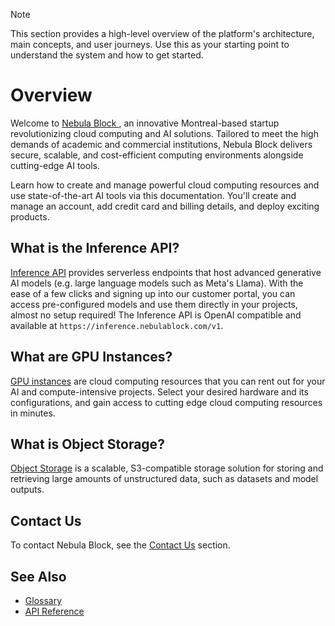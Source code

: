 > [!NOTE]
> This section provides a high-level overview of the platform's architecture, main concepts, and user journeys. Use this as your starting point to understand the system and how to get started.

# Overview

Welcome to [Nebula Block ](https://nebulablock.com/), an innovative Montreal-based startup revolutionizing cloud computing and AI solutions. Tailored
to meet the high demands of academic and commercial institutions, Nebula Block delivers secure, scalable, and cost-efficient 
computing environments alongside cutting-edge AI tools.

Learn how to create and manage powerful cloud computing resources and use state-of-the-art AI tools via this documentation. 
You'll create and manage an account, add credit card and billing details, and deploy exciting products.

## What is the Inference API?

[Inference API](Serverless_Endpoints/Overview.md) provides serverless endpoints that host advanced generative AI models (e.g. large language models such as Meta's Llama). With the ease of a few clicks and signing up into our customer portal, you can access pre-configured models and use them directly in your projects, almost no setup required! The Inference API is OpenAI compatible and available at `https://inference.nebulablock.com/v1`.

## What are GPU Instances?

[GPU instances](GPU_Instances/Overview.md) are cloud computing resources that you can rent out for your AI and compute-intensive projects. 
Select your desired hardware and its configurations, and gain access to cutting edge cloud computing resources in minutes.

## What is Object Storage?

[Object Storage](Object_Storage/Overview.md) is a scalable, S3-compatible storage solution for storing and retrieving large amounts of unstructured data, such as datasets and model outputs.

## Contact Us

To contact Nebula Block, see the [Contact Us](Contact_Us/README.md) section.

## See Also
- [Glossary](glossary.md)
- [API Reference](API_Reference/Overview.md)
